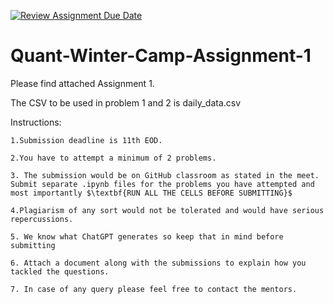 [![Review Assignment Due Date](https://classroom.github.com/assets/deadline-readme-button-24ddc0f5d75046c5622901739e7c5dd533143b0c8e959d652212380cedb1ea36.svg)](https://classroom.github.com/a/_WlwFbqj)
# Quant-Winter-Camp-Assignment-1




Please find attached Assignment 1.

The CSV to be used in problem 1 and 2 is daily_data.csv

Instructions:

    1.Submission deadline is 11th EOD.

    2.You have to attempt a minimum of 2 problems.

    3. The submission would be on GitHub classroom as stated in the meet. Submit separate .ipynb files for the problems you have attempted and most importantly $\textbf{RUN ALL THE CELLS BEFORE SUBMITTING}$

    4.Plagiarism of any sort would not be tolerated and would have serious repercussions.

    5. We know what ChatGPT generates so keep that in mind before submitting

    6. Attach a document along with the submissions to explain how you tackled the questions.

    7. In case of any query please feel free to contact the mentors.
    


